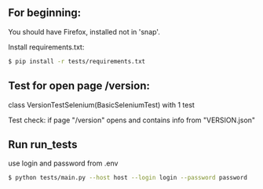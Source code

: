## For beginning:

You should have Firefox, installed not in 'snap'.

Install requirements.txt:

```bash
$ pip install -r tests/requirements.txt
```


## Test for open page /version:
class VersionTestSelenium(BasicSeleniumTest) with 1 test

Test check: if page "/version" opens and contains info from "VERSION.json"

## Run run_tests

use login and password from .env

```bash
$ python tests/main.py --host host --login login --password password
```
